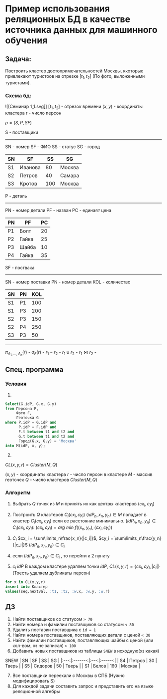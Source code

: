 # Пример использования реляционных БД в качестве источника данных для машинного обучения

## Задача:
Построить кластер достопримечательностей Москвы, ккоторые привлекают туристоов на отрезке $[t_1,t_2]$ (По фото, выложенными туристами).

### Схема бд:

![[Семинар 1_1.svg]]
$[t_1,t_2]$ - отрезок времени
$(x,y)$ - координаты кластера
r - число персон

$\rho = (S,P,SF)$

S - поставщики
***
SN - номер
SF - ФИО
SS - статус
SG - город

| SN  | SF      | SS  | SG     |
| --- | ------- | --- | ------ |
| S1  | Иванова | 80  | Москва |
| S2  | Петров  | 40  | Cамара |
| S3  | Кротов  | 100 | Москва | 

P - деталь
***
PN - номер детали
PF - назван
PC - единая`?` цена

| PN  | PF    | PC  |
| --- | ----- | --- |
| P1  | Болт  | 20  |
| P2  | Гайка | 25  |
| P3  | Шайба | 10  |
| P4  | Гайка | 35  | 

SF - поствака
***
SN - номер поставки
PN - номер детали
KOL - количество

| SN  | PN  | KOL |
| --- | --- | --- |
| S1  | P1  | 100 |
| S1  | P3  | 200 |
| S2  | P3  | 150 |
| S2  | P4  | 250 |
| S3  | P3  | 50  | 
***
$\pi_{A_1,\ldots,A_n}(r)$ - 
$\sigma_F(r)$ - 
$r_1 - r_2$ - 
$r_1 \cup r_2$ - 
$r_1 \Join r_2$ - 

## Спец. программа
### Условия
1)
```SQL
Select(G.idP, G.x, G.y)
from Персона P,
	 Фото F,
	 Геоточка G
where P.idP = G.idP and
	  P.idP = F.idP and
	  F.t between t1 and t2 and
	  G.t between t1 and t2 and
	  Город(G.x, G.y) = 'Москва'
into M(idP, x, y);
```

2)
$CL(x,y,r) = Cluster(M,Q)$

$(x,y)$ - координаты кластера
$r$ - число персон в кластере
$M$ - массив геоточек
$Q$ - число кластеров
$Cluster(M,Q)$

### Алгоритм
1. Выбрать $Q$ точек из $M$ и принять их как центры кластеров $(cx_i, cy_i)$

2. Построить $Q$ кластеров $C_i(cx_i,cy_i)$
$(idP_n,x_n,y_n) \in M$ попадает в кластер $C_i(cx_i,cy_i)$ если ее расстояние минимально.
$(idP_n,x_n,y_n) \in C_i(cx_i,cy_i)$: $(cx_i,cy_i) = arg$ $min$ $f((x_n,y_n), (cx_i,cy_i))$

3. $C_i$
$cx_i = \sum\limits_n\frac{x_n}{|c_i|}$,
$cy_i = \sum\limits_n\frac{y_n}{|c_i|}$
$(idP_n,x_n,y_n) \in C_i$

4. если $(idP_n,x_n,y_n) \in C_i$ , то перейти к 2 пункту
5. $c_i$          $idP$
В каждом кластере удаляем точки $idP$, $CL(x,y,r) = \{cx_i, cy_i, |c_i|\}$ (Тоесть удаляем дубликаты персон)

```SQL
for x in CL(x,y,r)
insert into Кластер
values(seq.nextval, :t1, :t2, :w.x, :w.y, :w.r)
```


## ДЗ
1. Найти поставщиков со статусом `> 70`
2. Найти номера и фамилии поставщиков со статусом `< 80`
3. Удалить поставки поставщика с `id = 1`
4. Найти номера поставщиков, поставляющих детали с ценой `< 30` 
5. Найти фамилии поставщиков, поставляющих шайбы с ценой (или кол-вом, хз не записал) `> 100`
6. Добавить новых поставщиков из таблицы `SNEW` в исходную(хз какая)

SNEW
| SN  |   SF    | SS  |   SG   |
|:---:|:-------:|:---:|:------:|
| S4  | Петров  | 30  | Тверь  |
| S5  | Сидоров | 50  | Тверь  |
| S1  |  Белов  | 160 | Москва | 

7. Все поставщики переехали с Москвы в СПБ (Нужно модифицировать S)
8. Для каждой задачи составить запрос и представить его на языке реляционной алгебры